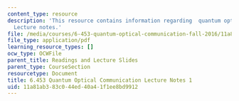 ```yaml
---
content_type: resource
description: 'This resource contains information regarding  quantum optical communication:
  Lecture notes.'
file: /media/courses/6-453-quantum-optical-communication-fall-2016/11a81ab383c044ed40a41f1ee8bd9912_MIT6_453F16_Lect1.pdf
file_type: application/pdf
learning_resource_types: []
ocw_type: OCWFile
parent_title: Readings and Lecture Slides
parent_type: CourseSection
resourcetype: Document
title: 6.453 Quantum Optical Communication Lecture Notes 1
uid: 11a81ab3-83c0-44ed-40a4-1f1ee8bd9912
---
```

